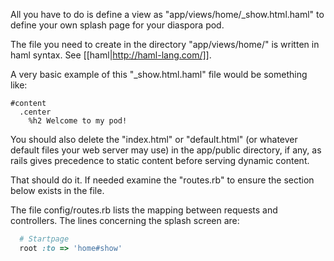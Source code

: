 All you have to do is define a view as  "app/views/home/_show.html.haml" to define your own splash page for your diaspora pod. 

The file you need to create in the directory "app/views/home/" is written in haml syntax. See [[haml|http://haml-lang.com/]].

A very basic example of this "_show.html.haml" file would be something like:  

```haml
#content
  .center
    %h2 Welcome to my pod!
```

You should also delete the "index.html" or "default.html" (or whatever default files your web server may use) in the app/public directory, if any, as rails gives precedence to static content before serving dynamic content.

That should do it. If needed examine the "routes.rb" to ensure the section below exists in the file.

The file config/routes.rb lists the mapping between requests and controllers. The lines concerning the splash screen are:
```ruby
  # Startpage
  root :to => 'home#show'
```